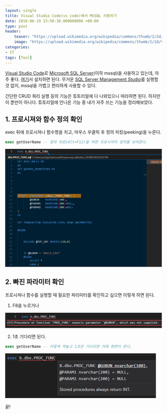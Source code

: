 ```yaml
---
layout: single
title: Visual Studio Code(vs code)에서 MSSQL 사용하기
date: 2018-06-19 23:50:30.000000000 +09:00
type: post
header:
    teaser: "https://upload.wikimedia.org/wikipedia/commons/thumb/2/2d/Visual_Studio_Code_1.18_icon.svg/1200px-Visual_Studio_Code_1.18_icon.svg.png"
    image: "https://upload.wikimedia.org/wikipedia/commons/thumb/2/2d/Visual_Studio_Code_1.18_icon.svg/1200px-Visual_Studio_Code_1.18_icon.svg.png"
categories:
- IT
tags: [Tool]
---
```


[Visual Studio Code](https://code.visualstudio.com/)로 [Microsoft SQL Server](https://www.microsoft.com/ko-kr/sql-server/sql-server-2017?&OCID=AID631209_SEM_GyihB46V&gclid=CjwKCAjw06LZBRBNEiwA2vgMVSjablWckGVPWpHk_d-zlAtmrDN5WJ4_20Ytst2XIbVTWE5PKjxGVRoCccIQAvD_BwE)(이하 mssql)을 사용하고 있는데, 아주 좋다. [여기](https://marketplace.visualstudio.com/items?itemName=ms-mssql.mssql)서 설치하면 된다. 무거운 [SQL Server Management Studio](https://docs.microsoft.com/ko-kr/sql/ssms/sql-server-management-studio-ssms?view=sql-server-2017)를 실행할 것 없이, mssql을 가볍고 편리하게 사용할 수 있다.

간단한 CRUD 쿼리 실행 등의 기능은 튜토리얼에 다 나와있으니 따라하면 된다. 하지만 이 뿐만이 아니다. 튜토리얼에 안나온 기능 중 내가 자주 쓰는 기능을 정리해보았다.

## 1. 프로시져와 함수 정의 확인
exec 뒤에 프로시져나 함수명을 치고, 마우스 우클릭 후 정의 피킹(peeking)을 누른다.
```sql
exec getUserName -- 정의 피킹(Alt+F12)을 하면 프로시저의 정의를 보여준다.
```
![definition peeking](/assets/images/2018-06-19-mssql-with-vscode/mssql-with-vscode.png)

## 2. 빠진 파라미터 확인
프로시져나 함수를 실행할 때 필요한 파리미터를 확인하고 싶으면 이렇게 하면 된다.

 1. F8을 누르거나

 ![f8](/assets/images/2018-06-19-mssql-with-vscode/f8.png)

 2. 1초 기다리면 된다.
```sql
exec getUserName -- 이렇게 쳐놓고 1초만 기다리면 아래 화면이 뜬다.
```
 ![wait-1sec](/assets/images/2018-06-19-mssql-with-vscode/wait-1sec.png)

 끝!
